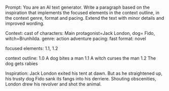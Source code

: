 Prompt: You are an AI text generator.  Write a paragraph based on the  inspiration that implements the focused elements in the context outline, in the context genre, format and pacing.  Extend the text with minor details and improved wording.

Context:
cast of characters: Main protagonist=Jack London, dog= Fido, witch=Brunhilda.
genre: action adventure
pacing: fast
format: novel

focused elements: 1.1, 1.2

context outline:
1.0 A dog bites a man
1.1 A witch curses the man
1.2 The dog gets rabies

Inspiration:
Jack London exited his tent at dawn.  But as he straightened up, his trusty dog Fido sank its fangs into his derriere.  Shouting obscenities, London drew his revolver and shot the animal.  